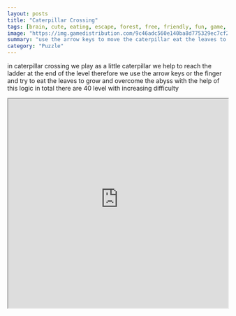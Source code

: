 ```yaml
---
layout: posts
title: "Caterpillar Crossing"
tags: [brain, cute, eating, escape, forest, free, friendly, fun, game, games, kids, logic, mobile, thinking, training, caterpillar, grow, best, leafy, free, online, games, oyna, game, free, games, play, play, games]
image: "https://img.gamedistribution.com/9c46adc560e140ba8d775329ec7cf201.jpg"
summary: "use the arrow keys to move the caterpillar eat the leaves to grow climb up the ladder to beat the level  free online games oyna game free games play play games"
category: "Puzzle"
---
```


in caterpillar crossing we play as a little caterpillar we help to reach the ladder at the end of the level therefore we use the arrow keys or the finger and try to eat the leaves to grow and overcome the abyss with the help of this logic in total there are 40 level with increasing difficulty

<iframe width="100%" height="480px;" src="https://html5.gamedistribution.com/9c46adc560e140ba8d775329ec7cf201/"></iframe>